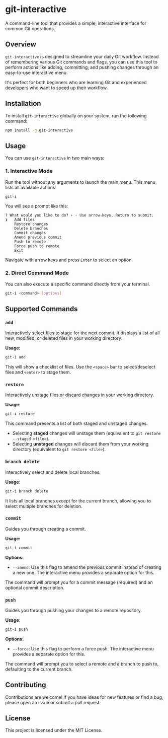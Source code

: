 # git-interactive

A command-line tool that provides a simple, interactive interface for common Git operations.

## Overview

`git-interactive` is designed to streamline your daily Git workflow. Instead of remembering various Git commands and flags, you can use this tool to perform actions like adding, committing, and pushing changes through an easy-to-use interactive menu.

It's perfect for both beginners who are learning Git and experienced developers who want to speed up their workflow.

## Installation

To install `git-interactive` globally on your system, run the following command:

```bash
npm install -g git-interactive
```

## Usage

You can use `git-interactive` in two main ways:

### 1. Interactive Mode

Run the tool without any arguments to launch the main menu. This menu lists all available actions.

```bash
git-i
```

You will see a prompt like this:

```
? What would you like to do? › - Use arrow-keys. Return to submit.
❯   Add files
    Restore changes
    Delete branches
    Commit changes
    Amend previous commit
    Push to remote
    Force push to remote
    Exit
```

Navigate with arrow keys and press `Enter` to select an option.

### 2. Direct Command Mode

You can also execute a specific command directly from your terminal.

```bash
git-i <command> [options]
```

## Supported Commands

### `add`

Interactively select files to stage for the next commit. It displays a list of all new, modified, or deleted files in your working directory.

**Usage:**
```bash
git-i add
```

This will show a checklist of files. Use the `<space>` bar to select/deselect files and `<enter>` to stage them.

### `restore`

Interactively unstage files or discard changes in your working directory.

**Usage:**
```bash
git-i restore
```

This command presents a list of both staged and unstaged changes.
- Selecting **staged** changes will unstage them (equivalent to `git restore --staged <file>`).
- Selecting **unstaged** changes will discard them from your working directory (equivalent to `git restore <file>`).

### `branch delete`

Interactively select and delete local branches.

**Usage:**
```bash
git-i branch delete
```

It lists all local branches except for the current branch, allowing you to select multiple branches for deletion.

### `commit`

Guides you through creating a commit.

**Usage:**
```bash
git-i commit
```

**Options:**
- `--amend`: Use this flag to amend the previous commit instead of creating a new one. The interactive menu provides a separate option for this.

The command will prompt you for a commit message (required) and an optional commit description.

### `push`

Guides you through pushing your changes to a remote repository.

**Usage:**
```bash
git-i push
```

**Options:**
- `--force`: Use this flag to perform a force push. The interactive menu provides a separate option for this.

The command will prompt you to select a remote and a branch to push to, defaulting to the current branch.

## Contributing

Contributions are welcome! If you have ideas for new features or find a bug, please open an issue or submit a pull request.

## License

This project is licensed under the MIT License.